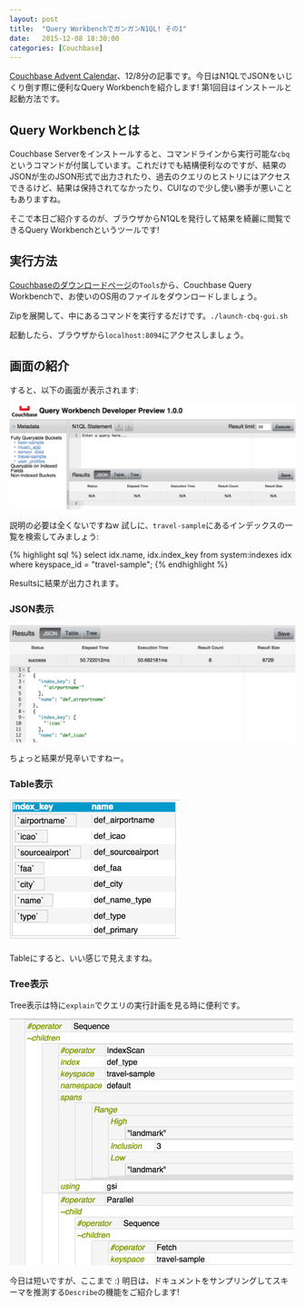 ```yaml
---
layout: post
title:  "Query WorkbenchでガンガンN1QL! その1"
date:   2015-12-08 18:30:00
categories: [Couchbase]
---
```


[Couchbase Advent Calendar](http://qiita.com/advent-calendar/2015/couchbase)、12/8分の記事です。今日はN1QLでJSONをいじくり倒す際に便利なQuery Workbenchを紹介します! 第1回目はインストールと起動方法です。


## Query Workbenchとは

Couchbase Serverをインストールすると、コマンドラインから実行可能な`cbq`というコマンドが付属しています。これだけでも結構便利なのですが、結果のJSONが生のJSON形式で出力されたり、過去のクエリのヒストリにはアクセスできるけど、結果は保持されてなかったり、CUIなので少し使い勝手が悪いこともありますね。

そこで本日ご紹介するのが、ブラウザからN1QLを発行して結果を綺麗に閲覧できるQuery Workbenchというツールです!

## 実行方法

[Couchbaseのダウンロードページ](http://www.couchbase.com/nosql-databases/downloads)の`Tools`から、Couchbase Query Workbenchで、お使いのOS用のファイルをダウンロードしましょう。

Zipを展開して、中にあるコマンドを実行するだけです。`./launch-cbq-gui.sh`

起動したら、ブラウザから`localhost:8094`にアクセスしましょう。

## 画面の紹介

すると、以下の画面が表示されます:

<img src="/assets/images/cbq-gui/screen.png">

説明の必要は全くないですねw
試しに、`travel-sample`にあるインデックスの一覧を検索してみましょう:

{% highlight sql %}
select idx.name, idx.index_key from system:indexes idx
where keyspace_id = "travel-sample";
{% endhighlight %}

Resultsに結果が出力されます。

### JSON表示

<img src="/assets/images/cbq-gui/json.png">

ちょっと結果が見辛いですねー。

### Table表示

<img src="/assets/images/cbq-gui/table.png" width="300px">

Tableにすると、いい感じで見えますね。

### Tree表示

Tree表示は特に`explain`でクエリの実行計画を見る時に便利です。

<img src="/assets/images/cbq-gui/tree.png" width="500px" >

今日は短いですが、ここまで :)
明日は、ドキュメントをサンプリングしてスキーマを推測する`Describe`の機能をご紹介します!

